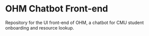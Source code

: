# OHM Chatbot Front-end
Repository for the UI front-end of OHM, a chatbot for CMU student onboarding and resource lookup.
